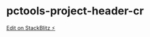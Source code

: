 # pctools-project-header-cr

[Edit on StackBlitz ⚡️](https://stackblitz.com/edit/pctools-project-header-cr)